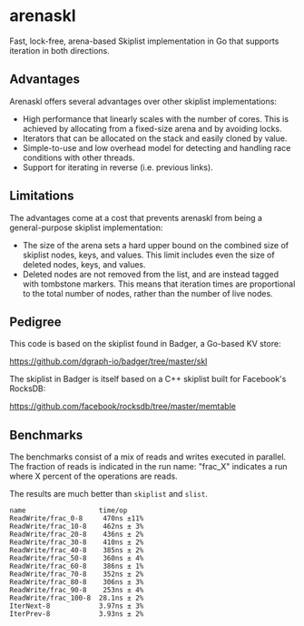 # arenaskl

Fast, lock-free, arena-based Skiplist implementation in Go that supports iteration
in both directions.

## Advantages
Arenaskl offers several advantages over other skiplist implementations:

* High performance that linearly scales with the number of cores. This is
  achieved by allocating from a fixed-size arena and by avoiding locks.
* Iterators that can be allocated on the stack and easily cloned by value.
* Simple-to-use and low overhead model for detecting and handling race conditions
  with other threads.
* Support for iterating in reverse (i.e. previous links). 

## Limitations
The advantages come at a cost that prevents arenaskl from being a general-purpose
skiplist implementation:

* The size of the arena sets a hard upper bound on the combined size of skiplist
  nodes, keys, and values. This limit includes even the size of deleted nodes,
  keys, and values.
* Deleted nodes are not removed from the list, and are instead tagged with
  tombstone markers. This means that iteration times are proportional to the
  total number of nodes, rather than the number of live nodes.

## Pedigree

This code is based on the skiplist found in Badger, a Go-based KV store:

https://github.com/dgraph-io/badger/tree/master/skl

The skiplist in Badger is itself based on a C++ skiplist built for
Facebook's RocksDB:

https://github.com/facebook/rocksdb/tree/master/memtable

## Benchmarks

The benchmarks consist of a mix of reads and writes executed in parallel. The
fraction of reads is indicated in the run name: "frac_X" indicates a run where
X percent of the operations are reads.

The results are much better than `skiplist` and `slist`.

```
name                  time/op
ReadWrite/frac_0-8     470ns ±11%
ReadWrite/frac_10-8    462ns ± 3%
ReadWrite/frac_20-8    436ns ± 2%
ReadWrite/frac_30-8    410ns ± 2%
ReadWrite/frac_40-8    385ns ± 2%
ReadWrite/frac_50-8    360ns ± 4%
ReadWrite/frac_60-8    386ns ± 1%
ReadWrite/frac_70-8    352ns ± 2%
ReadWrite/frac_80-8    306ns ± 3%
ReadWrite/frac_90-8    253ns ± 4%
ReadWrite/frac_100-8  28.1ns ± 2%
IterNext-8            3.97ns ± 3%
IterPrev-8            3.93ns ± 2%
```
